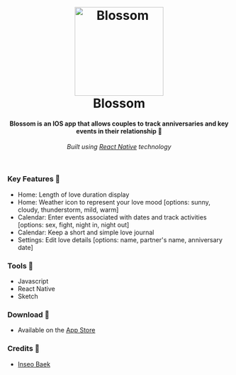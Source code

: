 <h1 align="center">
 <br>
  <a href="https://itunes.apple.com/us/app/blossom-calculate-loving-days/id1202119569?mt=8"><img src="https://raw.githubusercontent.com/yunibaek/Blossom/master/design/appIcon.png" alt="Blossom" width="200"></a>
 <br>
   Blossom
 <br>
</h1>

<h4 align="center"> Blossom is an IOS app that allows couples to track anniversaries and key events in their relationship 🌷</h4>
<p align="center"><i> Built using <a href="https://facebook.github.io/react-native/">React Native</a> technology</i></p>

<br>

### Key Features 🌷
* Home: Length of love duration display 
* Home: Weather icon to represent your love mood [options: sunny, cloudy, thunderstorm, mild, warm]
* Calendar: Enter events associated with dates and track activities [options: sex, fight, night in, night out]
* Calendar: Keep a short and simple love journal
* Settings: Edit love details [options: name, partner's name, anniversary date]

### Tools 🌷
* Javascript
* React Native
* Sketch

### Download 🌷
* Available on the <a href="https://itunes.apple.com/us/app/blossom-calculate-loving-days/id1202119569?mt=8"> App Store </a>

### Credits 🌷
* <a href="http://www.inseobaek.com">Inseo Baek</a>
